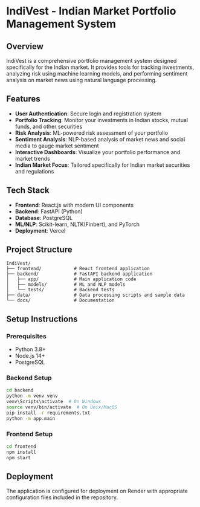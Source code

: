 # IndiVest - Indian Market Portfolio Management System

## Overview
IndiVest is a comprehensive portfolio management system designed specifically for the Indian market. It provides tools for tracking investments, analyzing risk using machine learning models, and performing sentiment analysis on market news using natural language processing.

## Features
- **User Authentication**: Secure login and registration system
- **Portfolio Tracking**: Monitor your investments in Indian stocks, mutual funds, and other securities
- **Risk Analysis**: ML-powered risk assessment of your portfolio
- **Sentiment Analysis**: NLP-based analysis of market news and social media to gauge market sentiment
- **Interactive Dashboards**: Visualize your portfolio performance and market trends
- **Indian Market Focus**: Tailored specifically for Indian market securities and regulations

## Tech Stack
- **Frontend**: React.js with modern UI components
- **Backend**: FastAPI (Python)
- **Database**: PostgreSQL
- **ML/NLP**: Scikit-learn, NLTK(Finbert), and PyTorch
- **Deployment**: Vercel

## Project Structure
```
IndiVest/
├── frontend/            # React frontend application
├── backend/             # FastAPI backend application
│   ├── app/             # Main application code
│   ├── models/          # ML and NLP models
│   └── tests/           # Backend tests
├── data/                # Data processing scripts and sample data
└── docs/                # Documentation
```

## Setup Instructions

### Prerequisites
- Python 3.8+
- Node.js 14+
- PostgreSQL

### Backend Setup
```bash
cd backend
python -m venv venv
venv\Scripts\activate  # On Windows
source venv/bin/activate  # On Unix/MacOS
pip install -r requirements.txt
python -m app.main
```

### Frontend Setup
```bash
cd frontend
npm install
npm start
```

## Deployment
The application is configured for deployment on Render with appropriate configuration files included in the repository.
